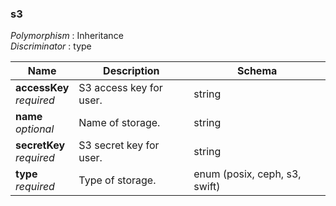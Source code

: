 
<a name="s3"></a>
### s3
*Polymorphism* : Inheritance  
*Discriminator* : type


|Name|Description|Schema|
|---|---|---|
|**accessKey**  <br>*required*|S3 access key for user.|string|
|**name**  <br>*optional*|Name of storage.|string|
|**secretKey**  <br>*required*|S3 secret key for user.|string|
|**type**  <br>*required*|Type of storage.|enum (posix, ceph, s3, swift)|



